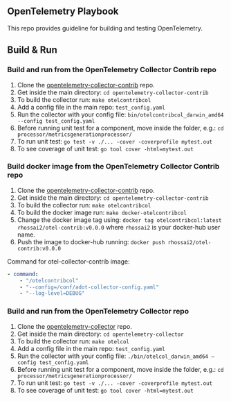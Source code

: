 ## OpenTelemetry Playbook
This repo provides guideline for building and testing OpenTelemetry. 

## Build & Run

### Build and run from the OpenTelemetry Collector Contrib repo
1. Clone the [opentelemetry-collector-contrib](https://github.com/open-telemetry/opentelemetry-collector-contrib) repo.
1. Get inside the main directory: `cd opentelemetry-collector-contrib`
1. To build the collector run: `make otelcontribcol`
1. Add a config file in the main repo: `test_config.yaml`
1. Run the collector with your config file: `bin/otelcontribcol_darwin_amd64 --config test_config.yaml`
1. Before running unit test for a component, move inside the folder, e.g.: `cd processor/metricsgenerationprocessor/`
1. To run unit test: `go test -v ./... -cover -coverprofile mytest.out`
1. To see coverage of unit test: `go tool cover -html=mytest.out`

### Build docker image from the OpenTelemetry Collector Contrib repo
1. Clone the [opentelemetry-collector-contrib](https://github.com/open-telemetry/opentelemetry-collector-contrib) repo.
1. Get inside the main directory: `cd opentelemetry-collector-contrib`
1. To build the collector run: `make otelcontribcol`
1. To build the docker image run: `make docker-otelcontribcol`
1. Change the docker image tag using: `docker tag otelcontribcol:latest rhossai2/otel-contrib:v0.0.0` where `rhossai2` is your docker-hub user name.
1. Push the image to docker-hub running: `docker push rhossai2/otel-contrib:v0.0.0`

Command for otel-collector-contrib image:
```yaml
- command:
    - "/otelcontribcol"
    - "--config=/conf/adot-collector-config.yaml"
    - "--log-level=DEBUG"
```

### Build and run from the OpenTelemetry Collector repo
1. Clone the [opentelemetry-collector](https://github.com/open-telemetry/opentelemetry-collector) repo.
1. Get inside the main directory: `cd opentelemetry-collector`
1. To build the collector run: `make otelcol`
1. Add a config file in the main repo: `test_config.yaml`
1. Run the collector with your config file: `./bin/otelcol_darwin_amd64 —config test_config.yaml`
1. Before running unit test for a component, move inside the folder, e.g.: `cd processor/metricsgenerationprocessor/`
1. To run unit test: `go test -v ./... -cover -coverprofile mytest.out`
1. To see coverage of unit test: `go tool cover -html=mytest.out`